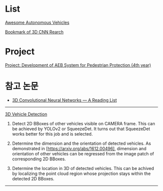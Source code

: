 
# List 

[Awesome Autonomous Vehicles](https://github.com/takeitallsource/awesome-autonomous-vehicles)

[Bookmark of 3D CNN Rearch](https://github.com/NotAndOr/bookmarks/blob/master/20170203.md)

# Project

[Project: Development of AEB System for Pedestrian Protection (4th year)](https://github.com/nlkim0817/ProjAEB_4thYear)

# 참고 논문

- [3D Convolutional Neural Networks — A Reading List](http://davidstutz.de/3d-convolutional-neural-networks-a-reading-list/)



---
[3D Vehicle Detection](https://experiencor.github.io/sdc_3d.html)

1. Detect 2D BBoxes of other vehicles visible on CAMERA frame. This can be achieved by YOLOv2 or SqueezeDet. It turns out that SqueezeDet works better for this job and is selected.

2. Determine the dimension and the orientation of detected vehicles. As demonstrated in [https://arxiv.org/abs/1612.00496], dimension and orientation of other vehicles can be regressed from the image patch of corresponding 2D BBoxes.

3. Determine the location in 3D of detected vehicles. This can be achived by localizing the point cloud region whose projection stays within the detected 2D BBoxes.


---